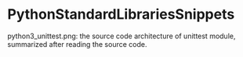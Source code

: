 # PythonStandardLibrariesSnippets
python3_unittest.png:  the source code architecture of unittest module, summarized after reading the source code.
